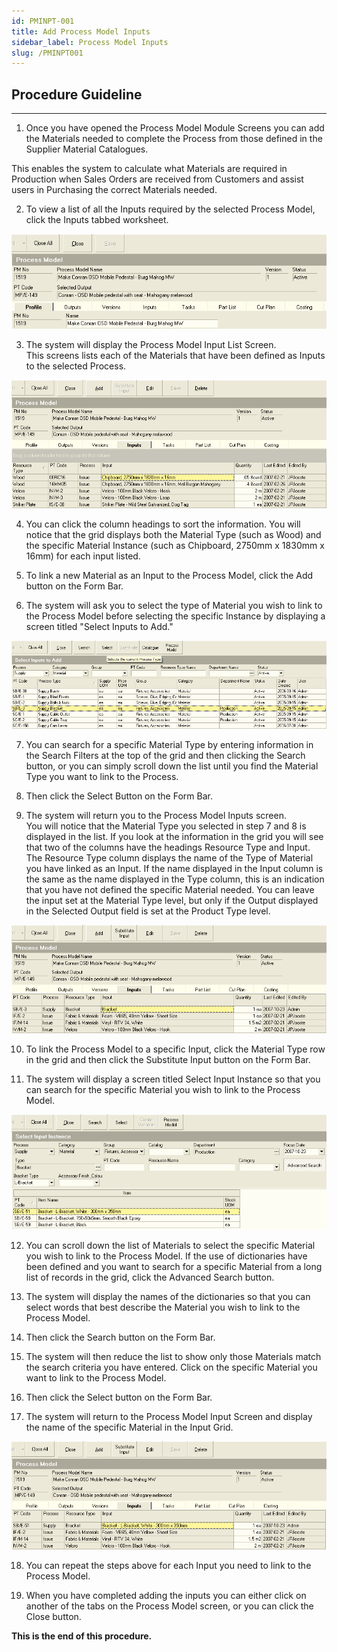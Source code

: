 ```yaml
---
id: PMINPT-001
title: Add Process Model Inputs 
sidebar_label: Process Model Inputs 
slug: /PMINPT001
---
```

## Procedure Guideline
___

1. Once you have opened the Process Model Module Screens you can add the Materials needed to complete the Process from those defined in the Supplier Material Catalogues.  

This enables the system to calculate what Materials are required in
Production when Sales Orders are received from Customers and assist
users in Purchasing the correct Materials needed.

2. To view a list of all the Inputs required by the selected Process Model, click the Inputs tabbed worksheet.  
	
![](../static/img/docs/PMD-003/image1.png)  

3. The system will display the Process Model Input List Screen.  
This screens lists each of the Materials that have been defined as Inputs to the selected Process.  

![](../static/img/docs/PMD-003/image2.png)  

4. You can click the column headings to sort the information. You will notice that the grid displays both the Material Type (such as Wood) and the specific Material Instance (such as Chipboard, 2750mm x 1830mm x 16mm) for each input listed.  

5. To link a new Material as an Input to the Process Model, click the Add button on the Form Bar.  

6. The system will ask you to select the type of Material you wish to link to the Process Model before selecting the specific Instance by displaying a screen titled "Select Inputs to Add."  

![](../static/img/docs/PMD-003/image3.png)  

7. You can search for a specific Material Type by entering information in the Search Filters at the top of the grid and then clicking the Search button, or you can simply scroll down the list until you find the Material Type you want to link to the Process.  

8. Then click the Select Button on the Form Bar.  

9. The system will return you to the Process Model Inputs screen.  
You will notice that the Material Type you selected in step 7 and 8 is displayed in the list. If you look at the information in the grid you will see that two of the columns have the headings Resource Type and Input. The Resource Type column displays the name of the Type of Material you have linked as an Input. If the name displayed in the Input column is the same as the name displayed in the Type column, this is an indication that you have not defined the specific Material needed. You can leave the input set at the Material Type level, but only if the Output displayed in the Selected Output field is set at the Product Type level.  

![](../static/img/docs/PMD-003/image4.png)  

10. To link the Process Model to a specific Input, click the Material Type row in the grid and then click the Substitute Input button on the Form Bar.  

11. The system will display a screen titled Select Input Instance so that you can search for the specific Material you wish to link to the Process Model.  

![](../static/img/docs/PMD-003/image5.png)  

12. You can scroll down the list of Materials to select the specific Material you wish to link to the Process Model. If the use of dictionaries have been defined and you want to search for a specific Material from a long list of records in the grid, click the Advanced Search button.  

13. The system will display the names of the dictionaries so that you can select words that best describe the Material you wish to link to the Process Model.  

14. Then click the Search button on the Form Bar.  

15. The system will then reduce the list to show only those Materials match the search criteria you have entered. Click on the specific Material you want to link to the Process Model.  

16. Then click the Select button on the Form Bar.  

17. The system will return to the Process Model Input Screen and display the name of the specific Material in the Input Grid.  

![](../static/img/docs/PMD-003/image6.png)  

18. You can repeat the steps above for each Input you need to link to the Process Model.  

19. When you have completed adding the inputs you can either click on another of the tabs on the Process Model screen, or you can click the Close button.  

**This is the end of this procedure.**
